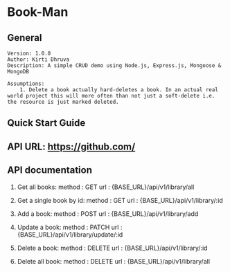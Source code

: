# Book-Man

## General

    Version: 1.0.0
    Author: Kirti Dhruva
    Description: A simple CRUD demo using Node.js, Express.js, Mongoose & MongoDB

    Assumptions:
        1. Delete a book actually hard-deletes a book. In an actual real world project this will more often than not just a soft-delete i.e. the resource is just marked deleted.

## Quick Start Guide

## API URL: https://github.com/

## API documentation

1. Get all books:
   method : GET
   url : {BASE_URL}/api/v1/library/all

2. Get a single book by id:
   method : GET
   url : {BASE_URL}/api/v1/library/:id

3. Add a book:
   method : POST
   url : {BASE_URL}/api/v1/library/add

4. Update a book:
   method : PATCH
   url : {BASE_URL}/api/v1/library/update/:id

5. Delete a book:
   method : DELETE
   url : {BASE_URL}/api/v1/library/:id

6. Delete all book:
   method : DELETE
   url : {BASE_URL}/api/v1/library/all
